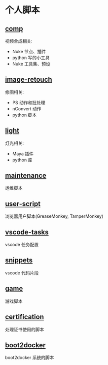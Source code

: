# 个人脚本

## [comp](comp)

视频合成相关:

- Nuke 节点、插件
- python 写的小工具
- Nuke 工具集、预设

## [image-retouch](image-retouch)

修图相关:

- PS 动作和批处理
- nConvert 动作
- python 脚本

## [light](light)

灯光相关:

- Maya 插件
- python 库

## [maintenance](maintenance)

运维脚本

## [user-script](user-script)

浏览器用户脚本(GreaseMonkey, TamperMonkey)

## [vscode-tasks](vscode-tasks)

vscode 任务配置

## [snippets](snippets)

vscode 代码片段

## [game](game)

游戏脚本

## [certification](certification)

处理证书使用的脚本

## [boot2docker](boot2docker)

boot2docker 系统的脚本
